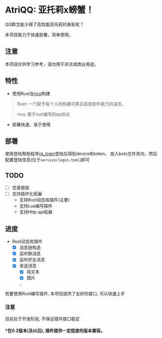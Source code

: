 # AtriQQ: 亚托莉x螃蟹！
QQ群怎能少得了高性能亚托莉的身影呢？

本项目致力于快速部署，简单使用。

## 注意
本项目仅供学习参考，请勿用于非法或商业用途。

## 特性
- 使用Rust及[ricq](https://github.com/lz1998/ricq)构建
> Rust: 一门赋予每个人的构建可靠且高效软件能力的语言。
> 
> ricq: 基于rust编写的qq协议
- 部署快速，易于使用

## 部署
使用登陆帮助程序[rq_login](https://github.com/LaoLittle/rq_login)登陆后得到device和token，
放入bots文件夹内，然后配置登陆信息(位于`service/login.toml`)即可

## TODO
 - [ ] 完善框架
 - [ ] 支持插件化拓展
   - 支持Rust动态库插件(主要)
   - 支持Lua编写插件
   - 支持Http api拓展

## 进度

- Rust动态库插件
  - [x] 消息链构造
  - [x] 监听群消息
  - [x] 监听好友消息
  - [x] 发送消息
    - [x] 纯文本
    - [x] 图片
  
    ..
  
若要使用Rust编写插件, 本项目提供了友好的接口, 可以快速上手

### 注意
目前处于开发阶段, 不保证插件接口稳定

#### *在0.2版本(及以后), 插件提供一定程度的版本兼容。